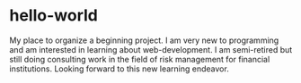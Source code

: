 # hello-world
My place to organize a beginning project.
I am very new to programming and am interested in learning about web-development.  I am semi-retired but still doing consulting work in the field of risk management for financial institutions.  Looking forward to this new learning endeavor.
